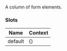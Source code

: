 # <flux-form-column/>

A column of form elements.

### Slots

| Name    | Context |
|---------|---------|
| default | {}      |

